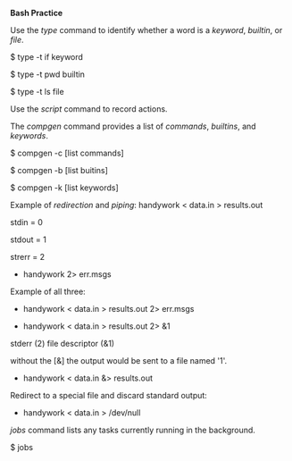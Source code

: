 
**Bash Practice**

Use the _type_ command to identify whether a word is a _keyword_, _builtin_, or _file_.

\$ type -t if
keyword

\$ type -t pwd
builtin

\$ type -t ls
file

Use the _script_ command to record actions.

The *compgen* command provides a list of *commands*, *builtins*, and *keywords*.

\$ compgen -c [list commands]

\$ compgen -b [list buitins]

\$ compgen -k [list keywords]


Example of *redirection* and *piping*:
handywork < data.in > results.out

stdin 	= 0

stdout 	= 1

strerr	= 2

- handywork 2> err.msgs

Example of all three:

- handywork < data.in > results.out 2> err.msgs

- handywork < data.in > results.out 2> &1

stderr (2) 
file descriptor (&1) 

without the [&] the output would be sent to a file named '1'.

- handywork < data.in &> results.out

Redirect to a special file and discard standard output:

- handywork < data.in > /dev/null


*jobs* command lists any tasks currently running in the background.

$ jobs







